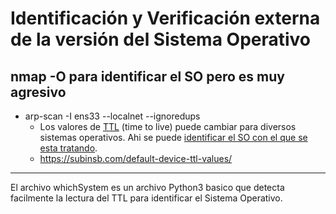 # Identificación y Verificación externa de la versión del Sistema Operativo
__nmap -O para identificar el SO pero es muy agresivo__
---
- arp-scan -I ens33 --localnet --ignoredups
    - Los valores de [TTL](https://www.ibm.com/es-es/think/topics/time-to-live) (time to live) puede cambiar para diversos sistemas operativos. Ahi se puede [identificar el SO con el que se esta tratando](https://subinsb.com/default-device-ttl-values/).
    - https://subinsb.com/default-device-ttl-values/
---
El archivo whichSystem es un archivo Python3 basico que detecta facilmente la lectura del TTL para identificar el Sistema Operativo.